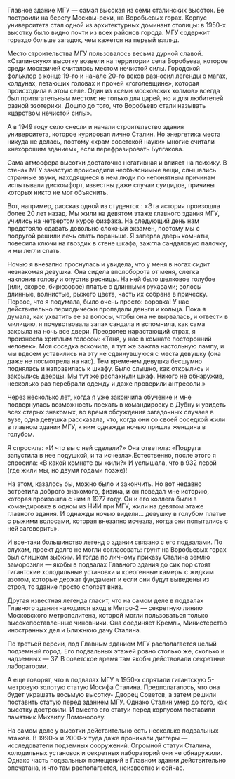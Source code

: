 Главное здание МГУ﻿ — самая высокая из семи сталинских высоток. Ее построили на берегу Москвы-реки, на Воробьевых горах. Корпус университета стал одной из архитектурных доминант столицы: в 1950-х высотку было видно почти из всех районов города. МГУ содержит гораздо больше загадок, чем кажется на первый взгляд.

Место строительства МГУ пользовалось весьма дурной славой. «Сталинскую» высотку возвели на территории села Воробьева, которое среди москвичей считалось местом нечистой силы. Городской фольклор в конце 19-го и начале 20-го веков разносил легенды о магах, колдунах, летающих головах и прочей «гоголевщине», которая происходила в этом селе. Один из «семи московских холмов» всегда был притягательным местом: не только для царей, но и для любителей разной эзотерики. Дошло до того, что Воробьево стали называть «царством нечистой силы».

А в 1949 году село снесли и начали строительство здания университета, которое курировал лично Сталин. Но энергетика места никуда не делась, поэтому «храм советской науки» многие считали «нехорошим зданием», если перефразировать Булгакова.

Сама атмосфера высотки достаточно негативная и влияет на психику. В стенах МГУ зачастую происходили необъяснимые вещи, слышались странные звуки, находящиеся в нем люди по непонятным причинам испытывали дискомфорт, известны даже случаи суицидов, причины которых никто не мог объяснить.

Вот, например, рассказ одной из студенток : «Эта история произошла более 20 лет назад. Мы жили на девятом этаже главного здания МГУ, учились на четвертом курсе физфака. На следующий день нам предстояло сдавать довольно сложный экзамен, поэтому мы с подругой решили лечь спать пораньше. Я заперла дверь комнаты, повесила ключи на гвоздик в стене шкафа, зажгла сандаловую палочку, и мы легли спать.

Ночью я внезапно проснулась и увидела, что у меня в ногах сидит незнакомая девушка. Она сидела вполоборота от меня, слегка наклонив голову и опустив ресницы. На ней было шелковое голубое (или, скорее, бирюзовое) платье с длинными рукавами; волосы длинные, волнистые, рыжего цвета, часть их собрана в прическу. Первое, что я подумала, было очень просто: воровка! У нас действительно периодически пропадали деньги и кольца. Пока я думала, как ухватить ее за волосы, чтобы она не вырвалась, и отвести в милицию, я почувствовала запах сандала и вспомнила, как сама закрыла на ночь все двери. Преодолев нарастающий страх, я произнесла хриплым голосом: «Таня, у нас в комнате посторонний человек». Моя соседка вскочила, я тут же зажгла настольную лампу, и мы вдвоем уставились на эту не сдвинувшуюся с места девушку (она даже не посмотрела на нас). Тем временем девушка бесшумно поднялась и направилась к шкафу. Было слышно, как открылись и закрылись дверцы. Мы тут же распахнули шкаф. Никого не обнаружив, несколько раз перебрали одежду и даже проверили антресоли.»

Через несколько лет, когда я уже закончила обучение и мне подвернулась возможность поехать в командировку в Дубну и увидеть всех старых знакомых, во время обсуждения загадочных случаев в вузе, одна девушка рассказала, что, когда они со своей соседкой жили в главном здании МГУ, к ним однажды ночью пришла женщина в голубом.

Я спросила: «И что вы с ней сделали?» Она ответила: «Подруга запустила в нее подушкой, и та исчезла».Естественно, после этого я спросила: «В какой комнате вы жили?» И услышала, что в 932 левой (где жили мы, но двумя годами позже)!

На этом, казалось бы, можно было и закончить. Но вот недавно встретила доброго знакомого, физика, и он поведал мне историю, которая произошла с ним в 1977 году. Он и его коллега были в командировке в одном из НИИ при МГУ, жили на девятом этаже главного здания. И однажды ночью видели… девушку в голубом платье с рыжими волосами, которая внезапно исчезла, когда они попытались с ней заговорить».

И все-таки большинство легенд о здании связано с его подвалами. По слухам, проект долго не могли согласовать: грунт на Воробьевых горах был слишком зыбким. И тогда по личному приказу Сталина землю заморозили — якобы в подвалах Главного здания до сих пор стоят гигантские холодильные установки и креогенные камеры с жидким азотом, которые держат фундамент и если они будут выведены из строя, то здание просто сползет вниз.

Другая известная легенда гласит, что на самом деле в подвалах Главного здания находится вход в Метро-2 — секретную линию Московского метрополитена, которой могли пользоваться только высокопоставленные чиновники. Она соединяет Кремль, Министерство иностранных дел и Ближнюю дачу Сталина.

По третьей версии, под Главным зданием МГУ располагается целый подземный город. Его подвальных этажей ровно столько же, сколько и надземных — 37. В советское время там якобы действовали секретные лаборатории.

А еще говорят, что в подвалах МГУ в 1950-х спрятали гигантскую 5-метровую золотую статую Иосифа Сталина. Предполагалось, что она будет украшать восьмую высотку- Дворец Советов, а затем решили поставить статую перед зданием МГУ. Однако Сталин умер до того, как высотку достроили. И вместо его статуи перед корпусом поставили памятник Михаилу Ломоносову﻿.

На самом деле у высотки действительно есть несколько подвальных этажей. В 1990-х и 2000-х туда даже проникали диггеры — исследователи подземных сооружений. Огромной статуи Сталина, холодильных установок и секретных лабораторий они не обнаружили. Однако часть подвальных помещений в Главном здании действительно опечатана, и что там располагается, неизвестно и сейчас.

